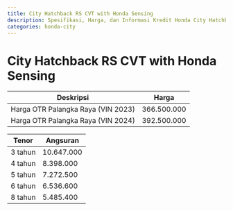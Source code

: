 ```yaml
---
title: City Hatchback RS CVT with Honda Sensing
description: Spesifikasi, Harga, dan Informasi Kredit Honda City Hatchback RS CVT with Honda Sensing
categories: honda-city
---
```

# City Hatchback RS CVT with Honda Sensing

| Deskripsi | Harga |
| --- | --- |
| Harga OTR Palangka Raya (VIN 2023) | 366.500.000 |
| Harga OTR Palangka Raya (VIN 2024) | 392.500.000 |

| Tenor | Angsuran |
| --- | --- |
| 3 tahun | 10.647.000 |
| 4 tahun | 8.398.000 |
| 5 tahun | 7.272.500 |
| 6 tahun | 6.536.600 |
| 8 tahun | 5.485.400 |

